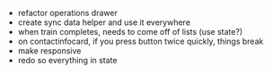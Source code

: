 - refactor operations drawer
- create sync data helper and use it everywhere
- when train completes, needs to come off of lists (use state?)
- on contactinfocard, if you press button twice quickly, things break
- make responsive
- redo so everything in state